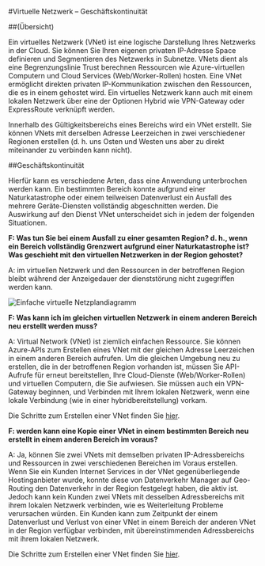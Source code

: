 <properties
    pageTitle="Was zu tun ist im Falle einer Azure dienststörung beeinträchtigen Azure-virtuellen Netzwerken | Microsoft Azure"
    description="Erfahren Sie, was zu tun ist im Falle einer Azure dienststörung Azure-virtuellen Netzwerken beeinträchtigen."
    services="virtual-network"
    documentationCenter=""
    authors="NarayanAnnamalai"
    manager="jefco"
    editor=""/>

<tags
    ms.service="virtual-network"
    ms.workload="virtual-network"
    ms.tgt_pltfrm="na"
    ms.devlang="na"
    ms.topic="article"
    ms.date="05/16/2016"
    ms.author="narayan;aglick"/>

#<a name="virtual-network--business-continuity"></a>Virtuelle Netzwerk – Geschäftskontinuität

##<a name="overview"></a>(Übersicht)

Ein virtuelles Netzwerk (VNet) ist eine logische Darstellung Ihres Netzwerks in der Cloud. Sie können Sie Ihren eigenen privaten IP-Adresse Space definieren und Segmentieren des Netzwerks in Subnetze. VNets dient als eine Begrenzungslinie Trust berechnen Ressourcen wie Azure-virtuellen Computern und Cloud Services (Web/Worker-Rollen) hosten. Eine VNet ermöglicht direkten privaten IP-Kommunikation zwischen den Ressourcen, die es in einem gehostet wird. Ein virtuelles Netzwerk kann auch mit einem lokalen Netzwerk über eine der Optionen Hybrid wie VPN-Gateway oder ExpressRoute verknüpft werden.
 
Innerhalb des Gültigkeitsbereichs eines Bereichs wird ein VNet erstellt. Sie können VNets mit derselben Adresse Leerzeichen in zwei verschiedener Regionen erstellen (d. h. uns Osten und Westen uns aber zu direkt miteinander zu verbinden kann nicht). 

##<a name="business-continuity"></a>Geschäftskontinuität

Hierfür kann es verschiedene Arten, dass eine Anwendung unterbrochen werden kann. Ein bestimmten Bereich konnte aufgrund einer Naturkatastrophe oder einem teilweisen Datenverlust ein Ausfall des mehrere Geräte-Diensten vollständig abgeschnitten werden. Die Auswirkung auf den Dienst VNet unterscheidet sich in jedem der folgenden Situationen.

**F: Was tun Sie bei einem Ausfall zu einer gesamten Region? d. h., wenn ein Bereich vollständig Grenzwert aufgrund einer Naturkatastrophe ist? Was geschieht mit den virtuellen Netzwerken in der Region gehostet?**

A: im virtuellen Netzwerk und den Ressourcen in der betroffenen Region bleibt während der Anzeigedauer der dienststörung nicht zugegriffen werden kann.

![Einfache virtuelle Netzplandiagramm](./media/virtual-network-disaster-recovery-guidance/vnet.png)

**F: Was kann ich im gleichen virtuellen Netzwerk in einem anderen Bereich neu erstellt werden muss?**

A: Virtual Network (VNet) ist ziemlich einfachen Ressource. Sie können Azure-APIs zum Erstellen eines VNet mit der gleichen Adresse Leerzeichen in einem anderen Bereich aufrufen. Um die gleichen Umgebung neu zu erstellen, die in der betroffenen Region vorhanden ist, müssen Sie API-Aufrufe für erneut bereitstellen, Ihre Cloud-Dienste (Web/Worker-Rollen) und virtuellen Computern, die Sie aufwiesen. Sie müssen auch ein VPN-Gateway beginnen, und Verbinden mit Ihrem lokalen Netzwerk, wenn eine lokale Verbindung (wie in einer hybridbereitstellung) vorkam.

Die Schritte zum Erstellen einer VNet finden Sie [hier](./virtual-networks-create-vnet-arm-pportal.md). 

**F: werden kann eine Kopie einer VNet in einem bestimmten Bereich neu erstellt in einem anderen Bereich im voraus?**

A: Ja, können Sie zwei VNets mit demselben privaten IP-Adressbereichs und Ressourcen in zwei verschiedenen Bereichen im Voraus erstellen. Wenn Sie ein Kunden Internet Services in der VNet gegenüberliegende Hostinganbieter wurde, konnte diese von Datenverkehr Manager auf Geo-Routing den Datenverkehr in der Region festgelegt haben, die aktiv ist. Jedoch kann kein Kunden zwei VNets mit desselben Adressbereichs mit ihrem lokalen Netzwerk verbinden, wie es Weiterleitung Probleme verursachen würden. Ein Kunden kann zum Zeitpunkt der einem Datenverlust und Verlust von einer VNet in einem Bereich der anderen VNet in der Region verfügbar verbinden, mit übereinstimmenden Adressbereichs mit ihrem lokalen Netzwerk.

Die Schritte zum Erstellen einer VNet finden Sie [hier](./virtual-networks-create-vnet-arm-pportal.md).
